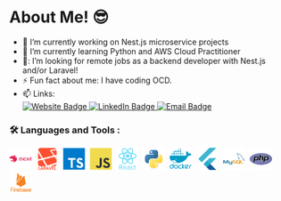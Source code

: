<h1>About Me! 😎</h1>

- 🔭 I’m currently working on Nest.js microservice projects
- 🌱 I’m currently learning Python and AWS Cloud Practitioner
- 🤔: I’m looking for remote jobs as a backend developer with Nest.js and/or Laravel!
- ⚡  Fun fact about me: I have coding OCD.
- 📫 Links:
    <div id="badges">
      <a href="https://abenezer-ayalneh.vercel.app/" target="_blank">
        <img src="https://img.shields.io/badge/Website-blue?style=for-the-badge&logoColor=white" alt="Website Badge"/>
      </a>
      <a href="https://www.linkedin.com/in/abenezer-ayalneh-b579911b5/" target="_blank">
        <img src="https://img.shields.io/badge/LinkedIn-blue?style=for-the-badge&logoColor=white" alt="LinkedIn Badge"/>
      </a>
      <a href="mailto:abenezer.ayalneh.42@gmail.com" target="_blank">
        <img src="https://img.shields.io/badge/Email-blue?style=for-the-badge&logoColor=white" alt="Email Badge"/>
      </a>
    </div>
  
### :hammer_and_wrench: Languages and Tools :
<div>
  <img src="https://github.com/devicons/devicon/blob/master/icons/nestjs/nestjs-plain-wordmark.svg" title="Nest.js" alt="Nest.js" width="40" height="40"/>&nbsp;
  <img src="https://github.com/devicons/devicon/blob/master/icons/laravel/laravel-plain-wordmark.svg" title="Laravel" alt="Laravel" width="40" height="40"/>&nbsp;
  <img src="https://github.com/devicons/devicon/blob/master/icons/typescript/typescript-original.svg" title="Typescript" alt="Typescript" width="40" height="40"/>&nbsp;
  <img src="https://github.com/devicons/devicon/blob/master/icons/javascript/javascript-original.svg" title="JavaScript" alt="JavaScript" width="40" height="40"/>&nbsp;
  <img src="https://github.com/devicons/devicon/blob/master/icons/react/react-original-wordmark.svg" title="React" alt="React" width="40" height="40"/>&nbsp;
  <img src="https://github.com/devicons/devicon/blob/master/icons/python/python-original.svg" title="Docker" alt="Docker" width="40" height="40"/>&nbsp;
  <img src="https://github.com/devicons/devicon/blob/master/icons/docker/docker-plain-wordmark.svg" title="Docker" alt="Docker" width="40" height="40"/>&nbsp;
  <img src="https://github.com/devicons/devicon/blob/master/icons/flutter/flutter-original.svg" title="Flutter" alt="Flutter" width="40" height="40"/>&nbsp;
  <img src="https://github.com/devicons/devicon/blob/master/icons/mysql/mysql-original-wordmark.svg" title="MySQL"  alt="MySQL" width="40" height="40"/>&nbsp;
  <img src="https://github.com/devicons/devicon/blob/master/icons/php/php-original.svg" title="PHP" alt="PHP" width="40" height="40"/>&nbsp;
  <img src="https://github.com/devicons/devicon/blob/master/icons/firebase/firebase-plain-wordmark.svg" title="Firebase" alt="Firebase" width="40" hei
  <img src="https://github.com/devicons/devicon/blob/master/icons/git/git-original-wordmark.svg" title="Git" alt="Git" width="40" height="40"/>&nbsp;
 </div>

   
<!-- ## GitHub Stats! 📊
  
| <a href="https://github.com/abenezer-ayalneh/github-readme-stats"><img align="center" src="https://github-readme-stats.vercel.app/api?username=abenezer-ayalneh&show_icons=true&include_all_commits=true&theme=buefy&hide_border=true" alt="Anurag's github stats" /></a> | <a href="https://github.com/abenezer-ayalneh/github-readme-stats"><img align="center" src="https://github-readme-stats.vercel.app/api/top-langs/?username=abenezer-ayalneh&layout=compact&theme=buefy&hide_border=true" /></a> |
| ------------- | ------------- | -->
